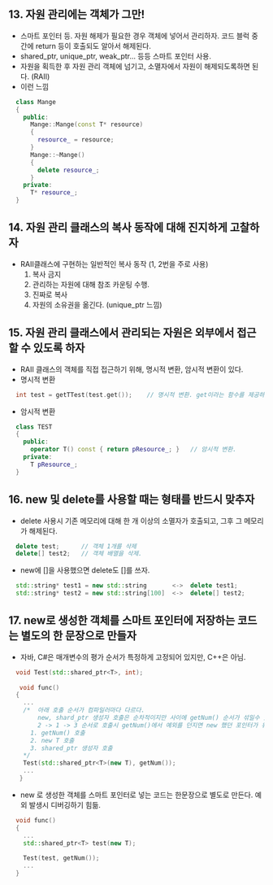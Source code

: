 
## 13. 자원 관리에는 객체가 그만!

  - 스마트 포인터 등. 자원 해제가 필요한 경우 객체에 넣어서 관리하자. 코드 블럭 중간에 return 등이 호출되도 알아서 해제된다.
  - shared_ptr, unique_ptr, weak_ptr... 등등 스마트 포인터 사용.
  - 자원을 획득한 후 자원 관리 객체에 넘기고, 소멸자에서 자원이 해제되도록하면 된다. (RAII)
  - 이런 느낌
```cpp
  class Mange
  {
    public:
      Mange::Mange(const T* resource)
      {
        resource_ = resource;
      }
      Mange::~Mange()
      {
        delete resource_;
      }
    private:
      T* resource_;
  }
```

## 14. 자원 관리 클래스의 복사 동작에 대해 진지하게 고찰하자

  - RAII클래스에 구현하는 일반적인 복사 동작 (1, 2번을 주로 사용)
    1. 복사 금지
    2. 관리하는 자원에 대해 참조 카운팅 수행.
    3. 진짜로 복사
    4. 자원의 소유권을 옮긴다. (unique_ptr 느낌)

## 15. 자원 관리 클래스에서 관리되는 자원은 외부에서 접근할 수 있도록 하자

  - RAII 클래스의 객체를 직접 접근하기 위해, 명시적 변환, 암시적 변환이 있다.
  - 명시적 변환
```cpp
  int test = getTTest(test.get());    // 명시적 변환. get이라는 함수를 제공하여 접근 가능하게 한다.
```
  - 암시적 변환
```cpp
  class TEST
  {
    public:
      operator T() const { return pResource_; }   // 암시적 변환.
    private:
      T pResource_;
  }
```

## 16. new 및 delete를 사용할 때는 형태를 반드시 맞추자

  - delete 사용시 기존 메모리에 대해 한 개 이상의 소멸자가 호출되고, 그후 그 메모리가 해제된다.
```cpp
  delete test;      // 객체 1개를 삭제
  delete[] test2;   // 객체 배열을 삭제.
```
  - new에 []을 사용했으면 delete도 []를 쓰자.
```cpp
  std::string* test1 = new std::string       <->  delete test1;
  std::string* test2 = new std::string[100]  <->  delete[] test2;
```

## 17. new로 생성한 객체를 스마트 포인터에 저장하는 코드는 별도의 한 문장으로 만들자

  - 자바, C#은 매개변수의 평가 순서가 특정하게 고정되어 있지만, C++은 아님.
```cpp
  void Test(std::shared_ptr<T>, int);
   
   void func()
  {
    ...
    /*  아래 호출 순서가 컴파일러마다 다르다.
        new, shard_ptr 생성자 호출은 순차적이지만 사이에 getNum() 순서가 섞일수 있다.
        2 -> 1 -> 3 순서로 호출시 getNum()에서 예외를 던지면 new 했던 포인터가 유실될 수 있다.
      1. getNum() 호출
      2. new T 호출
      3. shared_ptr 생성자 호출
    */
    Test(std::shared_ptr<T>(new T), getNum());
    ...
   }
```
  - new 로 생성한 객체를 스마트 포인터로 넣는 코드는 한문장으로 별도로 만든다. 예외 발생시 디버깅하기 힘듦.
```cpp
  void func()
  {
    ...
    std::shared_ptr<T> test(new T);
     
    Test(test, getNum());
    ...
  }
```
